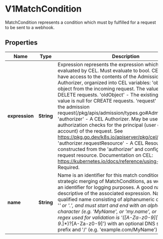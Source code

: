 

# V1MatchCondition

MatchCondition represents a condition which must by fulfilled for a request to be sent to a webhook.

## Properties

| Name | Type | Description | Notes |
|------------ | ------------- | ------------- | -------------|
|**expression** | **String** | Expression represents the expression which will be evaluated by CEL. Must evaluate to bool. CEL expressions have access to the contents of the AdmissionRequest and Authorizer, organized into CEL variables:  &#39;object&#39; - The object from the incoming request. The value is null for DELETE requests. &#39;oldObject&#39; - The existing object. The value is null for CREATE requests. &#39;request&#39; - Attributes of the admission request(/pkg/apis/admission/types.go#AdmissionRequest). &#39;authorizer&#39; - A CEL Authorizer. May be used to perform authorization checks for the principal (user or service account) of the request.   See https://pkg.go.dev/k8s.io/apiserver/pkg/cel/library#Authz &#39;authorizer.requestResource&#39; - A CEL ResourceCheck constructed from the &#39;authorizer&#39; and configured with the   request resource. Documentation on CEL: https://kubernetes.io/docs/reference/using-api/cel/  Required. |  |
|**name** | **String** | Name is an identifier for this match condition, used for strategic merging of MatchConditions, as well as providing an identifier for logging purposes. A good name should be descriptive of the associated expression. Name must be a qualified name consisting of alphanumeric characters, &#39;-&#39;, &#39;_&#39; or &#39;.&#39;, and must start and end with an alphanumeric character (e.g. &#39;MyName&#39;,  or &#39;my.name&#39;,  or &#39;123-abc&#39;, regex used for validation is &#39;([A-Za-z0-9][-A-Za-z0-9_.]*)?[A-Za-z0-9]&#39;) with an optional DNS subdomain prefix and &#39;/&#39; (e.g. &#39;example.com/MyName&#39;)  Required. |  |



